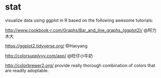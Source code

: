 # stat

visualize data using ggplot in R based on the following awesome tutorials:

http://www.cookbook-r.com/Graphs/Bar_and_line_graphs_(ggplot2)/  @阿力木大

https://ggplot2.tidyverse.org/ @Haoyang

http://colorsupplyyy.com/app/ @旺仔小牛奶

http://colorbrewer2.org/ provide really thorough combination of colors that are readily adoptable. 
